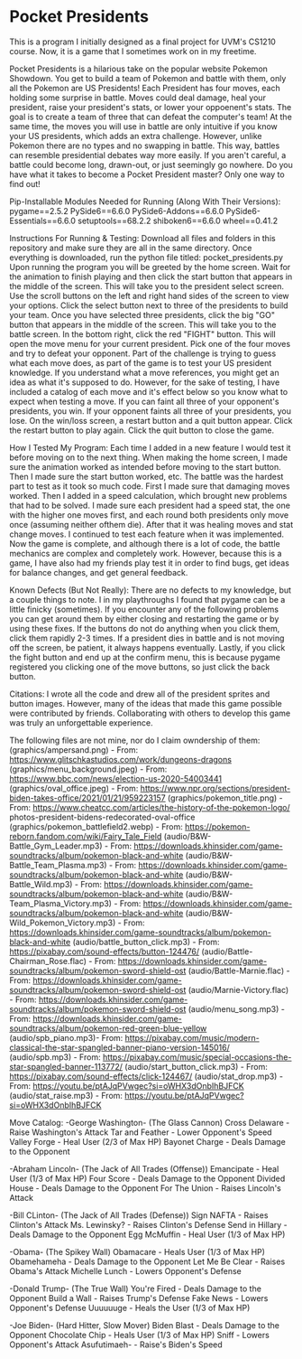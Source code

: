 # Pocket Presidents

This is a program I initially designed as a final project for UVM's CS1210 course.
Now, it is a game that I sometimes work on in my freetime.

Pocket Presidents is a hilarious take on the popular website Pokemon Showdown.
You get to build a team of Pokemon and battle with them, only all the Pokemon are
US Presidents! Each President has four moves, each holding some surprise in battle.
Moves could deal damage, heal your president, raise your president's stats, or lower
your oppoenent's stats. The goal is to create a team of three that can defeat the computer's
team! At the same time, the moves you will use in battle are only intuitive if you know your
US presidents, which adds an extra challenge. However, unlike Pokemon there are no types and
no swapping in battle. This way, battles can resemble presidential debates way more easily.
If you aren't careful, a battle could become long, drawn-out, or just seemingly go nowhere.
Do you have what it takes to become a Pocket President master? Only one way to
find out!

Pip-Installable Modules Needed for Running (Along With Their Versions):
pygame==2.5.2
PySide6==6.6.0
PySide6-Addons==6.6.0
PySide6-Essentials==6.6.0
setuptools==68.2.2
shiboken6==6.6.0
wheel==0.41.2

Instructions For Running & Testing:
Download all files and folders in this repository and make sure they are all in the same directory.
Once everything is downloaded, run the python file titled: pocket_presidents.py
Upon running the program you will be greeted by the home screen. Wait for the animation to finish playing
and then click the start button that appears in the middle of the screen. This will take you to the
president select screen. Use the scroll buttons on the left and right hand sides of the screen to
view your options. Click the select button next to three of the presidents to build your team. Once
you have selected three presidents, click the big "GO" button that appears in the middle of the screen.
This will take you to the battle screen. In the bottom right, click the red "FIGHT" button. This will open
the move menu for your current president. Pick one of the four moves and try to defeat your opponent.
Part of the challenge is trying to guess what each move does, as part of the game is to test your US
president knowledge. If you understand what a move references, you might get an idea as what it's supposed
to do. However, for the sake of testing, I have included a catalog of each move and it's effect below so
you know what to expect when testing a move. If you can faint all three of your opponent's presidents, you win.
If your opponent faints all three of your presidents, you lose. On the win/loss screen, a restart button
and a quit button appear. Click the restart button to play again. Click the quit button to close the game.

How I Tested My Program:
Each time I added in a new feature I would test it before moving on to the next thing. When making the home screen,
I made sure the animation worked as intended before moving to the start button.
Then I made sure the start button worked, etc. The battle was the hardest part to test as it took so much code.
First I made sure that damaging moves worked. Then I added in a speed calculation, which brought new problems that
had to be solved. I made sure each president had a speed stat, the one with the higher one moves first,
and each round both presidents only move once (assuming neither ofthem die). After that it was
healing moves and stat change moves. I continued to test each feature when it was implemented.
Now the game is complete, and although there is a lot of code, the battle mechanics are complex and completely work.
However, because this is a game, I have also had my friends play test it in order to find bugs, get ideas for
balance changes, and get general feedback.

Known Defects (But Not Really):
There are no defects to my knowledge, but a couple things to note. I in my playthroughs I found that
pygame can be a little finicky (sometimes). If you encounter any of the following problems you can get around
them by either closing and restarting the game or by using these fixes. If the buttons do not
do anything when you click them, click them rapidly 2-3 times. If a president dies in battle and is not moving off
the screen, be patient, it always happens eventually. Lastly, if you click the fight button and end up at the confirm
menu, this is because pygame registered you clicking one of the move buttons, so just click the back button.

Citations:
I wrote all the code and drew all of the president sprites and button images. However, many of the ideas
that made this game possible were contributed by friends. Collaborating with others to develop this game
was truly an unforgettable experience.

The following files are not mine, nor do I claim owndership of them:
(graphics/ampersand.png) - From: https://www.glitschkastudios.com/work/dungeons-dragons
(graphics/menu_background.jpeg) - From: https://www.bbc.com/news/election-us-2020-54003441
(graphics/oval_office.jpeg) - From: https://www.npr.org/sections/president-biden-takes-office/2021/01/21/959223157
(graphics/pokemon_title.png) - From: https://www.cheatcc.com/articles/the-history-of-the-pokemon-logo/
photos-president-bidens-redecorated-oval-office
(graphics/pokemon_battlefield2.webp) - From: https://pokemon-reborn.fandom.com/wiki/Fairy_Tale_Field
(audio/B&W-Battle_Gym_Leader.mp3) - From: https://downloads.khinsider.com/game-soundtracks/album/pokemon-black-and-white
(audio/B&W-Battle_Team_Plasma.mp3) - From: https://downloads.khinsider.com/game-soundtracks/album/pokemon-black-and-white
(audio/B&W-Battle_Wild.mp3) - From: https://downloads.khinsider.com/game-soundtracks/album/pokemon-black-and-white
(audio/B&W-Team_Plasma_Victory.mp3) - From: https://downloads.khinsider.com/game-soundtracks/album/pokemon-black-and-white
(audio/B&W-Wild_Pokemon_Victory.mp3) - From: https://downloads.khinsider.com/game-soundtracks/album/pokemon-black-and-white
(audio/battle_button_click.mp3) - From: https://pixabay.com/sound-effects/button-124476/
(audio/Battle-Chairman_Rose.flac) - From: https://downloads.khinsider.com/game-soundtracks/album/pokemon-sword-shield-ost
(audio/Battle-Marnie.flac) - From: https://downloads.khinsider.com/game-soundtracks/album/pokemon-sword-shield-ost
(audio/Marnie-Victory.flac) - From: https://downloads.khinsider.com/game-soundtracks/album/pokemon-sword-shield-ost
(audio/menu_song.mp3) - From: https://downloads.khinsider.com/game-soundtracks/album/pokemon-red-green-blue-yellow
(audio/spb_piano.mp3)- From: https://pixabay.com/music/modern-classical-the-star-spangled-banner-piano-version-145016/
(audio/spb.mp3) - From: https://pixabay.com/music/special-occasions-the-star-spangled-banner-113772/
(audio/start_button_click.mp3) - From: https://pixabay.com/sound-effects/click-124467/
(audio/stat_drop.mp3) - From: https://youtu.be/ptAJqPVwgec?si=oWHX3dOnbIhBJFCK
(audio/stat_raise.mp3) - From: https://youtu.be/ptAJqPVwgec?si=oWHX3dOnbIhBJFCK

Move Catalog:
-George Washington- (The Glass Cannon)
Cross Delaware - Raise Washington's Attack
Tar and Feather - Lower Opponent's Speed
Valley Forge - Heal User (2/3 of Max HP)
Bayonet Charge - Deals Damage to the Opponent

-Abraham Lincoln- (The Jack of All Trades (Offense))
Emancipate - Heal User (1/3 of Max HP)
Four Score - Deals Damage to the Opponent
Divided House - Deals Damage to the Opponent
For The Union - Raises Lincoln's Attack

-Bill CLinton- (The Jack of All Trades (Defense))
Sign NAFTA - Raises Clinton's Attack
Ms. Lewinsky? - Raises Clinton's Defense
Send in Hillary - Deals Damage to the Opponent
Egg McMuffin - Heal User (1/3 of Max HP)

-Obama- (The Spikey Wall)
Obamacare - Heals User (1/3 of Max HP)
Obamehameha - Deals Damage to the Opponent
Let Me Be Clear - Raises Obama's Attack
Michelle Lunch - Lowers Opponent's Defense

-Donald Trump- (The True Wall)
You're Fired - Deals Damage to the Opponent
Build a Wall - Raises Trump's Defense
Fake News - Lowers Opponent's Defense
Uuuuuuge - Heals the User (1/3 of Max HP)

-Joe Biden- (Hard Hitter, Slow Mover)
Biden Blast - Deals Damage to the Opponent
Chocolate Chip - Heals User (1/3 of Max HP)
Sniff - Lowers Opponent's Attack
Asufutimaeh- - Raise's Biden's Speed
